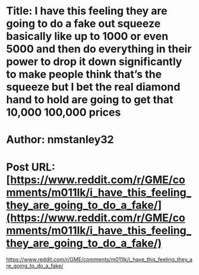 # Title: I have this feeling they are going to do a fake out squeeze basically like up to 1000 or even 5000 and then do everything in their power to drop it down significantly to make people think that’s the squeeze but I bet the real diamond hand to hold are going to get that 10,000 100,000 prices
# Author: nmstanley32
# Post URL: [https://www.reddit.com/r/GME/comments/m011lk/i_have_this_feeling_they_are_going_to_do_a_fake/](https://www.reddit.com/r/GME/comments/m011lk/i_have_this_feeling_they_are_going_to_do_a_fake/)


https://www.reddit.com/r/GME/comments/m011lk/i_have_this_feeling_they_are_going_to_do_a_fake/